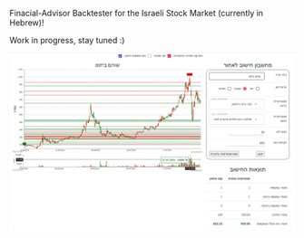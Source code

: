 Finacial-Advisor Backtester for the Israeli Stock Market (currently in Hebrew)!

Work in progress, stay tuned :)

![link to example image](src/main/webapp/WEB_INF/view/react/backtester_example.jpg)